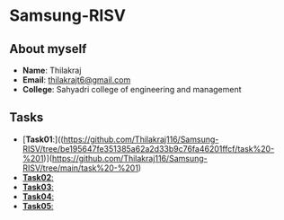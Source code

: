 # Samsung-RISV

## About myself
- **Name**: Thilakraj
- **Email**: thilakrajt6@gmail.com
- **College**: Sahyadri college of engineering and management

## Tasks
- [**Task01**:]((https://github.com/Thilakraj116/Samsung-RISV/tree/be195647fe351385a62a2d33b9c76fa46201ffcf/task%20-%201)](https://github.com/Thilakraj116/Samsung-RISV/tree/main/task%20-%201)
- [**Task02**:](https://github.com/YourUsername/YourRepository/tree/main/Task02)
- [**Task03**:](https://github.com/YourUsername/YourRepository/tree/main/Task03)
- [**Task04**:](https://github.com/YourUsername/YourRepository/tree/main/Task04)
- [**Task05**:](https://github.com/YourUsername/YourRepository/tree/main/Task05)

